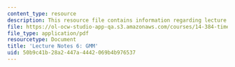 ```yaml
---
content_type: resource
description: This resource file contains information regarding lecture 6.
file: https://ol-ocw-studio-app-qa.s3.amazonaws.com/courses/14-384-time-series-analysis-fall-2013/50b9c41b28a2447a4442069b4b976537_MIT14_384F13_lec6.pdf
file_type: application/pdf
resourcetype: Document
title: 'Lecture Notes 6: GMM'
uid: 50b9c41b-28a2-447a-4442-069b4b976537
---
```

